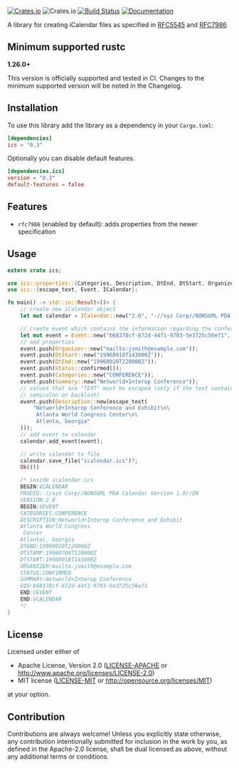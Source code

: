 [![Crates.io](https://img.shields.io/crates/v/ics.svg)](https://crates.io/crates/ics)
![Crates.io](https://img.shields.io/crates/l/rustc-serialize.svg)
[![Build Status](https://travis-ci.com/hummingly/ics.svg?branch=master)](https://travis-ci.com/hummingly/ics)
[![Documentation](https://docs.rs/ics/badge.svg)](https://docs.rs/ics)

A library for creating iCalendar files as specified in [RFC5545](https://tools.ietf.org/html/rfc5545) and [RFC7986](https://tools.ietf.org/html/rfc7986).

## Minimum supported rustc
**1.26.0+**

This version is officially supported and tested in CI. Changes to the minimum supported version will be noted in the Changelog.

## Installation
To use this library add the library as a dependency in your `Cargo.toml`:
```toml
[dependencies]
ics = "0.3"
```

Optionally you can disable default features.
```toml
[dependencies.ics]
version = "0.3"
default-features = false
 ```
## Features
- `rfc7986` (enabled by default): adds properties from the newer specification

## Usage
```rust
extern crate ics;

use ics::properties::{Categories, Description, DtEnd, DtStart, Organizer, Status, Summary};
use ics::{escape_text, Event, ICalendar};

fn main() -> std::io::Result<()> {
    // create new iCalendar object
    let mut calendar = ICalendar::new("2.0", "-//xyz Corp//NONSGML PDA Calendar Version 1.0//EN");

    // create event which contains the information regarding the conference
    let mut event = Event::new("b68378cf-872d-44f1-9703-5e3725c56e71", "19960704T120000Z");
    // add properties
    event.push(Organizer::new("mailto:jsmith@example.com"));
    event.push(DtStart::new("19960918T143000Z"));
    event.push(DtEnd::new("19960920T220000Z"));
    event.push(Status::confirmed());
    event.push(Categories::new("CONFERENCE"));
    event.push(Summary::new("Networld+Interop Conference"));
    // values that are "TEXT" must be escaped (only if the text contains a comma,
    // semicolon or backlash)
    event.push(Description::new(escape_text(
        "Networld+Interop Conference and Exhibit\n\
         Atlanta World Congress Center\n\
         Atlanta, Georgia"
    )));
    // add event to calendar
    calendar.add_event(event);

    // write calendar to file
    calendar.save_file("icalendar.ics")?;
    Ok(())

    /* inside icalendar.ics
    BEGIN:VCALENDAR
    PRODID:-//xyz Corp//NONSGML PDA Calendar Version 1.0//EN
    VERSION:2.0
    BEGIN:VEVENT
    CATEGORIES:CONFERENCE
    DESCRIPTION:Networld+Interop Conference and Exhibit
    Atlanta World Congress 
     Center
    Atlanta\, Georgia
    DTEND:19960920T220000Z
    DTSTAMP:19960704T120000Z
    DTSTART:19960918T143000Z
    ORGANIZER:mailto:jsmith@example.com
    STATUS:CONFIRMED
    SUMMARY:Networld+Interop Conference
    UID:b68378cf-872d-44f1-9703-5e3725c56e71
    END:VEVENT
    END:VCALENDAR
    */
}
```

## License

Licensed under either of

 * Apache License, Version 2.0
   ([LICENSE-APACHE](LICENSE-APACHE) or http://www.apache.org/licenses/LICENSE-2.0)
 * MIT license
   ([LICENSE-MIT](LICENSE-MIT) or http://opensource.org/licenses/MIT)

at your option.

## Contribution

Contributions are always welcome!
Unless you explicitly state otherwise, any contribution intentionally submitted for inclusion in the work by you, as defined in the Apache-2.0 license, shall be dual licensed as above, without any additional terms or conditions.
